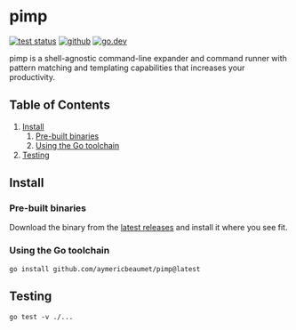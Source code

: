# pimp

[![test status](https://img.shields.io/github/workflow/status/aymericbeaumet/pimp/Continuous%20Integration?style=flat-square&logo=github)](https://github.com/aymericbeaumet/pimp/actions)
[![github](https://img.shields.io/github/issues/aymericbeaumet/pimp?style=flat-square&logo=github)](https://github.com/aymericbeaumet/pimp/issues)
[![go.dev](https://img.shields.io/github/v/release/aymericbeaumet/pimp?style=flat-square&logo=go&label=go.dev&logoColor=white)](https://pkg.go.dev/github.com/aymericbeaumet/pimp)

pimp is a shell-agnostic command-line expander and command runner with
pattern matching and templating capabilities that increases your
productivity.

## Table of Contents

1. [Install](#install)
   1. [Pre-built binaries](#pre-built-binaries)
   1. [Using the Go toolchain](#using-the-go-toolchain)
1. [Testing](#testing)

## Install

### Pre-built binaries

Download the binary from the [latest
releases](https://github.com/aymericbeaumet/pimp/releases/latest)
and install it where you see fit.

### Using the Go toolchain

```
go install github.com/aymericbeaumet/pimp@latest
```

## Testing

```
go test -v ./...
```
